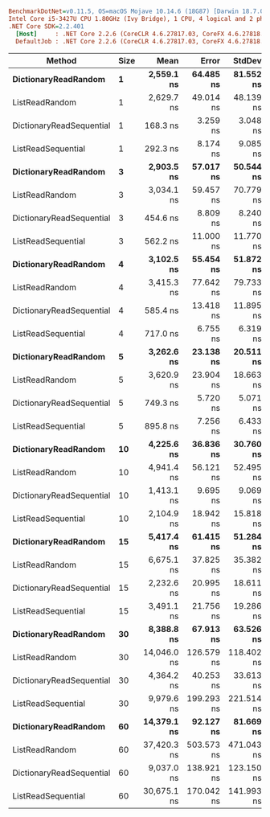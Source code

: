 ``` ini

BenchmarkDotNet=v0.11.5, OS=macOS Mojave 10.14.6 (18G87) [Darwin 18.7.0]
Intel Core i5-3427U CPU 1.80GHz (Ivy Bridge), 1 CPU, 4 logical and 2 physical cores
.NET Core SDK=2.2.401
  [Host]     : .NET Core 2.2.6 (CoreCLR 4.6.27817.03, CoreFX 4.6.27818.02), 64bit RyuJIT
  DefaultJob : .NET Core 2.2.6 (CoreCLR 4.6.27817.03, CoreFX 4.6.27818.02), 64bit RyuJIT


```
|                   Method | Size |        Mean |      Error |     StdDev | Rank |
|------------------------- |----- |------------:|-----------:|-----------:|-----:|
|     **DictionaryReadRandom** |    **1** |  **2,559.1 ns** |  **64.485 ns** |  **81.552 ns** |   **12** |
|           ListReadRandom |    1 |  2,629.7 ns |  49.014 ns |  48.139 ns |   13 |
| DictionaryReadSequential |    1 |    168.3 ns |   3.259 ns |   3.048 ns |    1 |
|       ListReadSequential |    1 |    292.3 ns |   8.174 ns |   9.085 ns |    2 |
|     **DictionaryReadRandom** |    **3** |  **2,903.5 ns** |  **57.017 ns** |  **50.544 ns** |   **14** |
|           ListReadRandom |    3 |  3,034.1 ns |  59.457 ns |  70.779 ns |   15 |
| DictionaryReadSequential |    3 |    454.6 ns |   8.809 ns |   8.240 ns |    3 |
|       ListReadSequential |    3 |    562.2 ns |  11.000 ns |  11.770 ns |    4 |
|     **DictionaryReadRandom** |    **4** |  **3,102.5 ns** |  **55.454 ns** |  **51.872 ns** |   **16** |
|           ListReadRandom |    4 |  3,415.3 ns |  77.642 ns |  79.733 ns |   18 |
| DictionaryReadSequential |    4 |    585.4 ns |  13.418 ns |  11.895 ns |    5 |
|       ListReadSequential |    4 |    717.0 ns |   6.755 ns |   6.319 ns |    6 |
|     **DictionaryReadRandom** |    **5** |  **3,262.6 ns** |  **23.138 ns** |  **20.511 ns** |   **17** |
|           ListReadRandom |    5 |  3,620.9 ns |  23.904 ns |  18.663 ns |   20 |
| DictionaryReadSequential |    5 |    749.3 ns |   5.720 ns |   5.071 ns |    7 |
|       ListReadSequential |    5 |    895.8 ns |   7.256 ns |   6.433 ns |    8 |
|     **DictionaryReadRandom** |   **10** |  **4,225.6 ns** |  **36.836 ns** |  **30.760 ns** |   **21** |
|           ListReadRandom |   10 |  4,941.4 ns |  56.121 ns |  52.495 ns |   23 |
| DictionaryReadSequential |   10 |  1,413.1 ns |   9.695 ns |   9.069 ns |    9 |
|       ListReadSequential |   10 |  2,104.9 ns |  18.942 ns |  15.818 ns |   10 |
|     **DictionaryReadRandom** |   **15** |  **5,417.4 ns** |  **61.415 ns** |  **51.284 ns** |   **24** |
|           ListReadRandom |   15 |  6,675.1 ns |  37.825 ns |  35.382 ns |   25 |
| DictionaryReadSequential |   15 |  2,232.6 ns |  20.995 ns |  18.611 ns |   11 |
|       ListReadSequential |   15 |  3,491.1 ns |  21.756 ns |  19.286 ns |   19 |
|     **DictionaryReadRandom** |   **30** |  **8,388.8 ns** |  **67.913 ns** |  **63.526 ns** |   **26** |
|           ListReadRandom |   30 | 14,046.0 ns | 126.579 ns | 118.402 ns |   29 |
| DictionaryReadSequential |   30 |  4,364.2 ns |  40.253 ns |  33.613 ns |   22 |
|       ListReadSequential |   30 |  9,979.6 ns | 199.293 ns | 221.514 ns |   28 |
|     **DictionaryReadRandom** |   **60** | **14,379.1 ns** |  **92.127 ns** |  **81.669 ns** |   **30** |
|           ListReadRandom |   60 | 37,420.3 ns | 503.573 ns | 471.043 ns |   32 |
| DictionaryReadSequential |   60 |  9,037.0 ns | 138.921 ns | 123.150 ns |   27 |
|       ListReadSequential |   60 | 30,675.1 ns | 170.042 ns | 141.993 ns |   31 |
